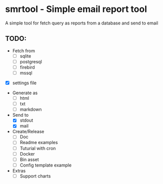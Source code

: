 # smrtool - Simple email report tool

A simple tool for fetch query as reports from a database and send to email

## TODO:
- Fetch from
    - [ ] sqlite
    - [ ] postgresql
    - [ ] firebird
    - [ ] mssql
- [X] settings file
- Generate as
    - [ ] html
    - [ ] txt
    - [ ] markdown
- Send to
    - [X] stdout
    - [X] mail
- Create/Release
    - [ ] Doc
    - [ ] Readme examples
    - [ ] Tuturial with cron
    - [ ] Docker
    - [ ] Bin asset
    - [ ] Config template example
- Extras
    - [ ] Support charts
